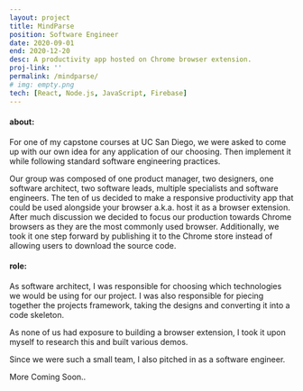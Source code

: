 ```yaml
---
layout: project
title: MindParse
position: Software Engineer
date: 2020-09-01
end: 2020-12-20
desc: A productivity app hosted on Chrome browser extension.
proj-link: ''
permalink: /mindparse/
# img: empty.png
tech: [React, Node.js, JavaScript, Firebase]
---
```

#### about:
 For one of my capstone courses at UC San Diego, we were asked to come up with our own idea for any application of our choosing. Then implement it while following standard software engineering practices.

Our group was composed of one product manager, two designers, one software architect, two software leads, multiple specialists and software engineers.
The ten of us decided to make a responsive productivity app that could be used alongside your browser a.k.a. host it as a browser extension. After much discussion we decided to focus our production towards Chrome browsers as they are the most commonly used browser. 
Additionally, we took it one step forward by publishing it to the Chrome store instead of allowing users to download the source code.

<!-- #### role-desc:  -->
#### role:
As software architect, I was responsible for choosing which technologies we would be using for our project. I was also responsible for piecing together the projects framework, taking the designs and converting it into a code skeleton.

As none of us had exposure to building a browser extension, I took it upon myself to research this and built various demos. 

Since we were such a small team, I also pitched in as a software engineer. 

More Coming Soon..
